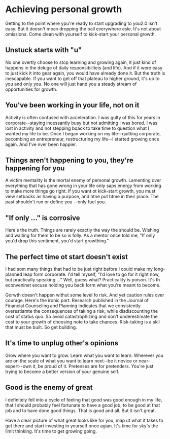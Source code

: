 # Achieving personal growth

Getting to the point where ypu're ready to start upgrading to you2.0 isn't easy. But it doesn't mean dropping the ball everywhere esle. It's not about omissions. Come clean with yourself to kick-start your personal growth.

## Unstuck starts with "u"

No one overtly choose to stop learning and growing again, it just kind of happens in the deluge of daily responsibiliteis (and life). And if it were easy to just kick it into gear again, you would have already done it. But the truth is inescapable. If you want to get off that plateau to higher ground, it's up to you and only you. No one will just hand you a steady stream of opportunities for growth.

## You've been working in your life, not on it

Activity is often confused with acceleration. I was gulty of this for years in corporate--staying incessantly busy but not admitting I was bored. I was lost in activity and not stepping bqack to take time to question what I wanted my life to be. Once I began working on my life--quitting corporate, becombing an entrepreneur, restructuring my life--I started growing once again. And I've nver been happier.

## Things aren't happening to you, they're happening for you

A victim mentality is the mortal enemy of personal growth. Lamenting over everything that has gone wrong in your life only saps energy from working to make more things go right. If you want ot kick-start growth, you must view setbacks as having a purpose,  and htne put htme in their place. The past shouldn't run or define you --only fuel you.

## "If only ..." is corrosive

Here's the truth. Things are rarely exactly the way the should be. Wishing and waiting for them to be so is folly. As a mentor once told me, "If only you'd drop this sentiment, you'd start growthing."

## The perfect time ot start doesn't exist

I had som many things that had to be just right before I  could make my long-planned leap form corporate. I'd tell myself, "I'd love to go for it right now, but practically speaking ..." Well, guess what? Practicality is poison. It's th econveninet excuse holding you back form what you're meant to become.

Gorwth doesn't happen withut some level fo risk. And yet caution rules over courage. Here's the ironic part. Research published in the Journal of Financial Counseling and Planning indicates that we consistently overestiamte the consequences of taking a risk, while disdiscounting the cost of status quo. So avoid catastrophizing and don't underestimate the cost to your growth of choosing note to take chances. Risk-taking is a skil that must be built. So get building.

## It's time to unplug other's opinions

Grow where you want to grow. Learn what you want to learn. Wherever you are on the scale of what you want to learn next--be it novice or near-expert--own it, be proud of it. Pretenses are for pretenders. You're just trying to become a better version of your genuine self.

## Good is the enemy of great

I definitely fell into a cycle of feeling that good was good enough in my life, that I should probably feel fortunate to have a good job, to be good at that job and to have done good things. That is good and all. But it isn't great.

Have a clear picture of what great looks like for you, map ut what it takes to get there and start investing in yourself once agian. It's time for sky's the limit thinking. It's time to get growing going.



